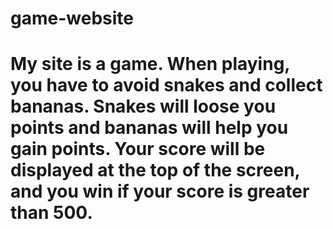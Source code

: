 # game-website
# My site is a game. When playing, you have to avoid snakes and collect bananas. Snakes will loose you points and bananas will help you gain points. Your score will be displayed at the top of the screen, and you win if your score is greater than 500.
